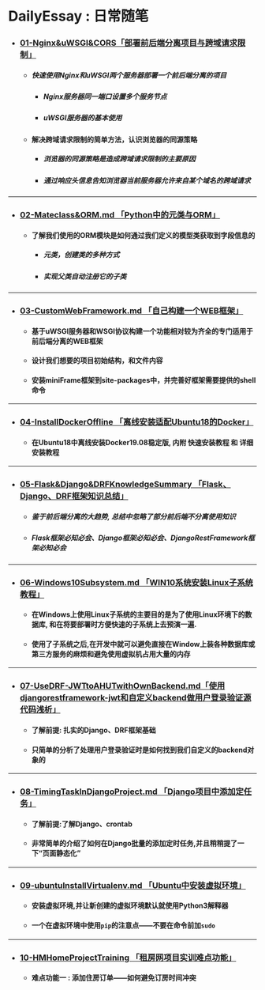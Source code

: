 # DailyEssay : 日常随笔

- ### [01-Nginx&uWSGI&CORS「部署前后端分离项目与跨域请求限制」](https://github.com/kerbalwzy/DailyEssay/blob/master/01-Nginx%26uWSGI%26CORS.md)

  - ##### 快速使用Nginx和uWSGI两个服务器部署一个前后端分离的项目

    - ##### Nginx服务器同一端口设置多个服务节点

    - ##### uWSGI服务器的基本使用

  - #### 解决跨域请求限制的简单方法，认识浏览器的同源策略

    - ##### 浏览器的同源策略是造成跨域请求限制的主要原因

    - ##### 通过响应头信息告知浏览器当前服务器允许来自某个域名的跨域请求

----

- ### [02-Mateclass&ORM.md 「Python中的元类与ORM」](https://github.com/kerbalwzy/DailyEssay/blob/master/02-Mateclass%26ORM.md)

  - #### 了解我们使用的ORM模块是如何通过我们定义的模型类获取到字段信息的

    - ##### 元类，创建类的多种方式

    - ##### 实现父类自动注册它的子类

----

- ### [03-CustomWebFramework.md 「自己构建一个WEB框架」](https://github.com/kerbalwzy/DailyEssay/blob/master/03-CustomWebFramework.md)

  - #### 基于uWSGI服务器和WSGI协议构建一个功能相对较为齐全的专门适用于前后端分离的WEB框架

  - #### 设计我们想要的项目初始结构，和文件内容

  - #### 安装miniFrame框架到site-packages中，并完善好框架需要提供的shell命令

----

- ###  [04-InstallDockerOffline 「离线安装适配Ubuntu18的Docker」](https://github.com/kerbalwzy/DailyEssay/tree/master/04-InstallDockerOffline)

  - #### 在Ubuntu18中离线安装Docker19.08稳定版, 内附 快速安装教程 和 详细安装教程

----

- ### [05-Flask&Django&DRFKnowledgeSummary 「Flask、Django、DRF框架知识总结」](https://github.com/kerbalwzy/DailyEssay/tree/master/05-Flask%26Django%26DRFKnowledgeSummary)

  - ##### 鉴于前后端分离的大趋势, 总结中忽略了部分前后端不分离使用知识

  - ##### Flask框架必知必会、Django框架必知必会、DjangoRestFramework框架必知必会

----

- ### [06-Windows10Subsystem.md 「WIN10系统安装Linux子系统教程」](https://github.com/kerbalwzy/DailyEssay/blob/master/06-Windows10Subsystem.md)

  - #### 在Windows上使用Linux子系统的主要目的是为了使用Linux环境下的数据库, 和在将要部署时方便快速的子系统上去预演一遍.

  - #### 使用了子系统之后,在开发中就可以避免直接在Window上装各种数据库或第三方服务的麻烦和避免使用虚拟机占用大量的内存

---

- ### [07-UseDRF-JWTtoAHUTwithOwnBackend.md「使用djangorestframework-jwt和自定义backend做用户登录验证源代码浅析」](https://github.com/kerbalwzy/DailyEssay/blob/master/07-UseDRF-JWTtoAHUTwithOwnBackend.md)

  - #### 了解前提: 扎实的Django、DRF框架基础

  - #### 只简单的分析了处理用户登录验证时是如何找到我们自定义的backend对象的

----

- ### [08-TimingTaskInDjangoProject.md 「Django项目中添加定任务」](https://github.com/kerbalwzy/DailyEssay/blob/master/08-TimingTaskInDjangoProject.md)

  - #### 了解前提:了解Django、crontab

  - #### 非常简单的介绍了如何在Django批量的添加定时任务,并且稍稍提了一下“页面静态化”

---

- ### [09-ubuntuInstallVirtualenv.md 「Ubuntu中安装虚拟环境」](https://github.com/kerbalwzy/DailyEssay/blob/master/09-ubuntuInstallVirtualenv.md)

  - #### 安装虚拟环境,并让新创建的虚拟环境默认就使用Python3解释器

  - #### 一个在虚拟环境中使用`pip`的注意点——不要在命令前加`sudo`

---

- ### [10-HMHomeProjectTraining 「租房网项目实训难点功能」](https://github.com/kerbalwzy/DailyEssay/tree/master/10-HMHomeProjectTraining)

  - #### 难点功能一 : 添加住房订单——如何避免订房时间冲突